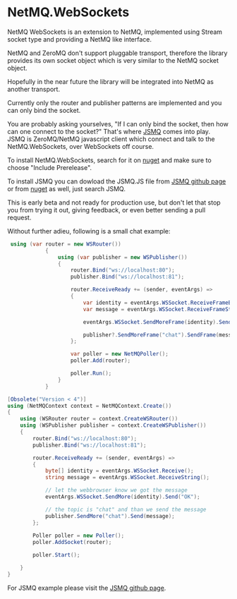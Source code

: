 NetMQ.WebSockets
====

NetMQ WebSockets is an extension to NetMQ, implemented using Stream socket type and providing a NetMQ like interface.

NetMQ and ZeroMQ don't support pluggable transport, therefore the library provides its own socket object which is very similar to the NetMQ socket object.

Hopefully in the near future the library will be integrated into NetMQ as another transport.

Currently only the router and publisher patterns are implemented and you can only bind the socket.

You are probably asking yourselves, "If I can only bind the socket, then how can one connect to the socket?"
That's where [JSMQ](https://github.com/zeromq/JSMQ) comes into play. JSMQ is ZeroMQ/NetMQ javascript client which connect and talk to the NetMQ.WebSockets, over WebSockets off course.

To install NetMQ.WebSockets, search for it on [nuget](https://www.nuget.org/packages/NetMQ.WebSockets/) and make sure to choose "Include Prerelease".


To install JSMQ you can dowload the JSMQ.JS file from [JSMQ github page](https://github.com/zeromq/JSMQ) or from [nuget](https://www.nuget.org/packages/JSMQ/) as well, just search JSMQ.

This is early beta and not ready for production use, but don't let that stop you from trying it out, giving feedback, or even better sending a pull request.

Without further adieu, following is a small chat example:

```csharp
 using (var router = new WSRouter())
            {
                using (var publisher = new WSPublisher())
                {
                    router.Bind("ws://localhost:80");
                    publisher.Bind("ws://localhost:81");

                    router.ReceiveReady += (sender, eventArgs) =>
                    {
                        var identity = eventArgs.WSSocket.ReceiveFrameBytes();
                        var message = eventArgs.WSSocket.ReceiveFrameString();

                        eventArgs.WSSocket.SendMoreFrame(identity).SendFrame("OK");

                        publisher?.SendMoreFrame("chat").SendFrame(message);
                    };

                    var poller = new NetMQPoller();
                    poller.Add(router);

                    poller.Run();
                }
            }
```


```csharp
[Obsolete("Version < 4")]
using (NetMQContext context = NetMQContext.Create())
{
    using (WSRouter router = context.CreateWSRouter())
    using (WSPublisher publisher = context.CreateWSPublisher())
    {
        router.Bind("ws://localhost:80");                    
        publisher.Bind("ws://localhost:81");

        router.ReceiveReady += (sender, eventArgs) =>
        {
            byte[] identity = eventArgs.WSSocket.Receive();
            string message = eventArgs.WSSocket.ReceiveString();

            // let the webbrowser know we got the message
            eventArgs.WSSocket.SendMore(identity).Send("OK");

            // the topic is "chat" and than we send the message
            publisher.SendMore("chat").Send(message);
        };
            
        Poller poller = new Poller();
        poller.AddSocket(router);

        poller.Start();

    }
}
```

For JSMQ example please visit the [JSMQ github page](https://github.com/somdoron/JSMQ).


